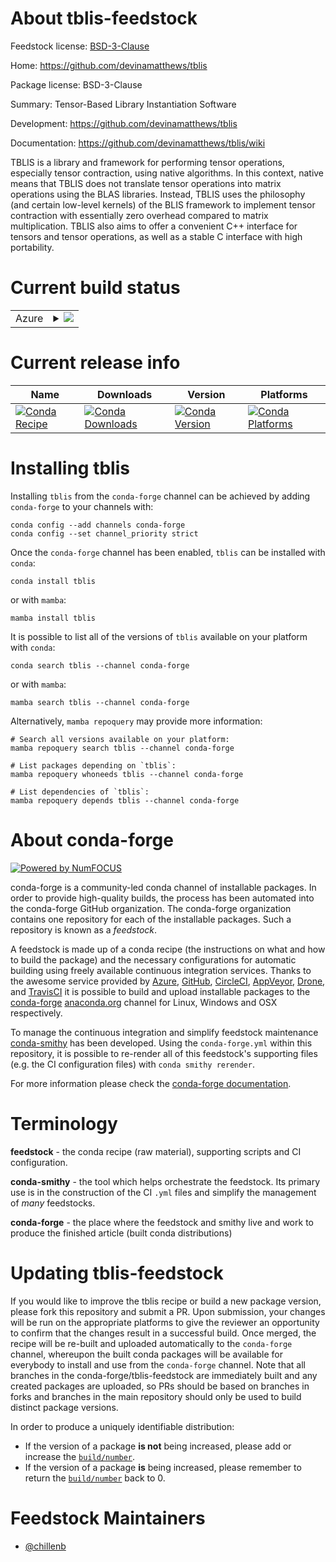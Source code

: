 About tblis-feedstock
=====================

Feedstock license: [BSD-3-Clause](https://github.com/conda-forge/tblis-feedstock/blob/main/LICENSE.txt)

Home: https://github.com/devinamatthews/tblis

Package license: BSD-3-Clause

Summary: Tensor-Based Library Instantiation Software

Development: https://github.com/devinamatthews/tblis

Documentation: https://github.com/devinamatthews/tblis/wiki

TBLIS is a library and framework for performing tensor operations,
especially tensor contraction, using native algorithms. In this context,
native means that TBLIS does not translate tensor operations into matrix
operations using the BLAS libraries. Instead, TBLIS uses the philosophy
(and certain low-level kernels) of the BLIS framework to implement tensor
contraction with essentially zero overhead compared to matrix
multiplication. TBLIS also aims to offer a convenient C++ interface for
tensors and tensor operations, as well as a stable C interface with high
portability.


Current build status
====================


<table>
    
  <tr>
    <td>Azure</td>
    <td>
      <details>
        <summary>
          <a href="https://dev.azure.com/conda-forge/feedstock-builds/_build/latest?definitionId=22720&branchName=main">
            <img src="https://dev.azure.com/conda-forge/feedstock-builds/_apis/build/status/tblis-feedstock?branchName=main">
          </a>
        </summary>
        <table>
          <thead><tr><th>Variant</th><th>Status</th></tr></thead>
          <tbody><tr>
              <td>linux_64</td>
              <td>
                <a href="https://dev.azure.com/conda-forge/feedstock-builds/_build/latest?definitionId=22720&branchName=main">
                  <img src="https://dev.azure.com/conda-forge/feedstock-builds/_apis/build/status/tblis-feedstock?branchName=main&jobName=linux&configuration=linux%20linux_64_" alt="variant">
                </a>
              </td>
            </tr><tr>
              <td>osx_64</td>
              <td>
                <a href="https://dev.azure.com/conda-forge/feedstock-builds/_build/latest?definitionId=22720&branchName=main">
                  <img src="https://dev.azure.com/conda-forge/feedstock-builds/_apis/build/status/tblis-feedstock?branchName=main&jobName=osx&configuration=osx%20osx_64_" alt="variant">
                </a>
              </td>
            </tr>
          </tbody>
        </table>
      </details>
    </td>
  </tr>
</table>

Current release info
====================

| Name | Downloads | Version | Platforms |
| --- | --- | --- | --- |
| [![Conda Recipe](https://img.shields.io/badge/recipe-tblis-green.svg)](https://anaconda.org/conda-forge/tblis) | [![Conda Downloads](https://img.shields.io/conda/dn/conda-forge/tblis.svg)](https://anaconda.org/conda-forge/tblis) | [![Conda Version](https://img.shields.io/conda/vn/conda-forge/tblis.svg)](https://anaconda.org/conda-forge/tblis) | [![Conda Platforms](https://img.shields.io/conda/pn/conda-forge/tblis.svg)](https://anaconda.org/conda-forge/tblis) |

Installing tblis
================

Installing `tblis` from the `conda-forge` channel can be achieved by adding `conda-forge` to your channels with:

```
conda config --add channels conda-forge
conda config --set channel_priority strict
```

Once the `conda-forge` channel has been enabled, `tblis` can be installed with `conda`:

```
conda install tblis
```

or with `mamba`:

```
mamba install tblis
```

It is possible to list all of the versions of `tblis` available on your platform with `conda`:

```
conda search tblis --channel conda-forge
```

or with `mamba`:

```
mamba search tblis --channel conda-forge
```

Alternatively, `mamba repoquery` may provide more information:

```
# Search all versions available on your platform:
mamba repoquery search tblis --channel conda-forge

# List packages depending on `tblis`:
mamba repoquery whoneeds tblis --channel conda-forge

# List dependencies of `tblis`:
mamba repoquery depends tblis --channel conda-forge
```


About conda-forge
=================

[![Powered by
NumFOCUS](https://img.shields.io/badge/powered%20by-NumFOCUS-orange.svg?style=flat&colorA=E1523D&colorB=007D8A)](https://numfocus.org)

conda-forge is a community-led conda channel of installable packages.
In order to provide high-quality builds, the process has been automated into the
conda-forge GitHub organization. The conda-forge organization contains one repository
for each of the installable packages. Such a repository is known as a *feedstock*.

A feedstock is made up of a conda recipe (the instructions on what and how to build
the package) and the necessary configurations for automatic building using freely
available continuous integration services. Thanks to the awesome service provided by
[Azure](https://azure.microsoft.com/en-us/services/devops/), [GitHub](https://github.com/),
[CircleCI](https://circleci.com/), [AppVeyor](https://www.appveyor.com/),
[Drone](https://cloud.drone.io/welcome), and [TravisCI](https://travis-ci.com/)
it is possible to build and upload installable packages to the
[conda-forge](https://anaconda.org/conda-forge) [anaconda.org](https://anaconda.org/)
channel for Linux, Windows and OSX respectively.

To manage the continuous integration and simplify feedstock maintenance
[conda-smithy](https://github.com/conda-forge/conda-smithy) has been developed.
Using the ``conda-forge.yml`` within this repository, it is possible to re-render all of
this feedstock's supporting files (e.g. the CI configuration files) with ``conda smithy rerender``.

For more information please check the [conda-forge documentation](https://conda-forge.org/docs/).

Terminology
===========

**feedstock** - the conda recipe (raw material), supporting scripts and CI configuration.

**conda-smithy** - the tool which helps orchestrate the feedstock.
                   Its primary use is in the construction of the CI ``.yml`` files
                   and simplify the management of *many* feedstocks.

**conda-forge** - the place where the feedstock and smithy live and work to
                  produce the finished article (built conda distributions)


Updating tblis-feedstock
========================

If you would like to improve the tblis recipe or build a new
package version, please fork this repository and submit a PR. Upon submission,
your changes will be run on the appropriate platforms to give the reviewer an
opportunity to confirm that the changes result in a successful build. Once
merged, the recipe will be re-built and uploaded automatically to the
`conda-forge` channel, whereupon the built conda packages will be available for
everybody to install and use from the `conda-forge` channel.
Note that all branches in the conda-forge/tblis-feedstock are
immediately built and any created packages are uploaded, so PRs should be based
on branches in forks and branches in the main repository should only be used to
build distinct package versions.

In order to produce a uniquely identifiable distribution:
 * If the version of a package **is not** being increased, please add or increase
   the [``build/number``](https://docs.conda.io/projects/conda-build/en/latest/resources/define-metadata.html#build-number-and-string).
 * If the version of a package **is** being increased, please remember to return
   the [``build/number``](https://docs.conda.io/projects/conda-build/en/latest/resources/define-metadata.html#build-number-and-string)
   back to 0.

Feedstock Maintainers
=====================

* [@chillenb](https://github.com/chillenb/)

